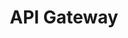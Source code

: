 ---
title: "API Gateway"
linkTitle: "API Gateway"
description: >
   All resources within group API Gateway.
---